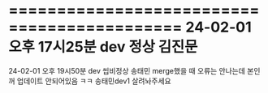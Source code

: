 ============================================
24-02-01  오후 17시25분 dev 정상 김진문
===========================================
24-02-01  오후 19시50분 dev 씹비정상 송태민
merge했을 때 오류는 안나는데 본인꺼 업데이트 안되어있음 ㅋㅋ
송태민dev1 살려놔주세요

